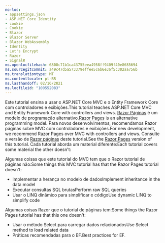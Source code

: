 ```yaml
---
no-loc:
- appsettings.json
- ASP.NET Core Identity
- cookie
- Cookie
- Blazor
- Blazor Server
- Blazor WebAssembly
- Identity
- Let's Encrypt
- Razor
- SignalR
ms.openlocfilehash: 6808c71b1ca43755eea4958ff9409f40e8685694
ms.sourcegitcommit: a49c47d5a573379effee5c6b6e36f5c302aa756b
ms.translationtype: MT
ms.contentlocale: pt-BR
ms.lasthandoff: 02/16/2021
ms.locfileid: "100552083"
---
```

<span data-ttu-id="32c1c-101">Este tutorial ensina a usar o ASP.NET Core MVC e o Entity Framework Core com controladores e exibições.</span><span class="sxs-lookup"><span data-stu-id="32c1c-101">This tutorial teaches ASP.NET Core MVC and Entity Framework Core with controllers and views.</span></span> <span data-ttu-id="32c1c-102">[ Razor Páginas](xref:razor-pages/index) é um modelo de programação alternativo.</span><span class="sxs-lookup"><span data-stu-id="32c1c-102">[Razor Pages](xref:razor-pages/index) is an alternative programming model.</span></span> <span data-ttu-id="32c1c-103">Para novos desenvolvimentos, recomendamos Razor páginas sobre MVC com controladores e exibições.</span><span class="sxs-lookup"><span data-stu-id="32c1c-103">For new development, we recommend Razor Pages over MVC with controllers and views.</span></span> <span data-ttu-id="32c1c-104">Consulte a versão de [ Razor páginas](xref:data/ef-rp/intro) deste tutorial.</span><span class="sxs-lookup"><span data-stu-id="32c1c-104">See the [Razor Pages](xref:data/ef-rp/intro) version of this tutorial.</span></span> <span data-ttu-id="32c1c-105">Cada tutorial aborda um material diferente:</span><span class="sxs-lookup"><span data-stu-id="32c1c-105">Each tutorial covers some material the other doesn't:</span></span>

<span data-ttu-id="32c1c-106">Algumas coisas que este tutorial do MVC tem que o Razor tutorial de páginas não:</span><span class="sxs-lookup"><span data-stu-id="32c1c-106">Some things this MVC tutorial has that the Razor Pages tutorial doesn't:</span></span>

* <span data-ttu-id="32c1c-107">Implementar a herança no modelo de dados</span><span class="sxs-lookup"><span data-stu-id="32c1c-107">Implement inheritance in the data model</span></span>
* <span data-ttu-id="32c1c-108">Executar consultas SQL brutas</span><span class="sxs-lookup"><span data-stu-id="32c1c-108">Perform raw SQL queries</span></span>
* <span data-ttu-id="32c1c-109">Usar o LINQ dinâmico para simplificar o código</span><span class="sxs-lookup"><span data-stu-id="32c1c-109">Use dynamic LINQ to simplify code</span></span>

<span data-ttu-id="32c1c-110">Algumas coisas Razor que o tutorial de páginas tem:</span><span class="sxs-lookup"><span data-stu-id="32c1c-110">Some things the Razor Pages tutorial has that this one doesn't:</span></span>

* <span data-ttu-id="32c1c-111">Usar o método Select para carregar dados relacionados</span><span class="sxs-lookup"><span data-stu-id="32c1c-111">Use Select method to load related data</span></span>
* <span data-ttu-id="32c1c-112">Práticas recomendadas para o EF.</span><span class="sxs-lookup"><span data-stu-id="32c1c-112">Best practices for EF.</span></span>